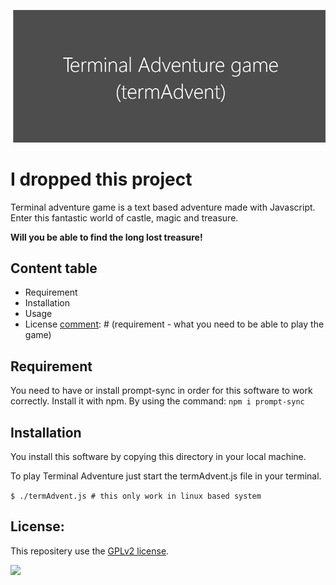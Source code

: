 [comment]: # (below is the link for the banner)
![](ressources/banner.png)

# I dropped this project 
[comment]: # (quick introduction of terminal adventure game / in javascript)
Terminal adventure game is a text based adventure made with Javascript.
Enter this fantastic world of castle, magic and treasure. 

**Will you be  able to find the long lost treasure!**

[comment]: # (content table - requirement, installation, usage, feature, snapshot, license)
## Content table
- Requirement
- Installation
- Usage
- License
[comment]: # (requirement - what you need to be able to play the game)
## Requirement
You need to have or install prompt-sync in order for this software to work correctly.
Install it with npm. By using the command: ``npm i prompt-sync``

[comment]: # (installation - how to install it on all platform)
## Installation
You install this software by copying this directory in your local machine.

[comment]: # (usage - how to play)
To play Terminal Adventure just start the termAdvent.js file in your terminal.

``
$ ./termAdvent.js # this only work in linux based system
``

[comment]: # (license - explained the license)
## License:
This repositery use the [GPLv2 license](https://www.gnu.org/licenses/old-licenses/gpl-2.0.en.html). 

<img src="http://mathb.in/3">
